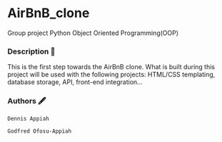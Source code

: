 # AirBnB_clone
Group project
Python
Object Oriented Programming(OOP)

### Description 📄
This is the first step towards the AirBnB clone. What is built during this project will be used with the following projects: HTML/CSS templating, database storage, API, front-end integration…

### Authors 🖋️
`Dennis Appiah`

`Godfred Ofosu-Appiah`
